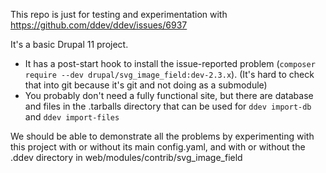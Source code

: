 This repo is just for testing and experimentation with
https://github.com/ddev/ddev/issues/6937

It's a basic Drupal 11 project.

* It has a post-start hook to install the issue-reported problem (`composer require --dev drupal/svg_image_field:dev-2.3.x`). (It's hard to check that into git because it's git and not doing as a submodule)
* You probably don't need a fully functional site, but there are database and files in the .tarballs directory that can be used for `ddev import-db` and `ddev import-files`

We should be able to demonstrate all the problems by experimenting with this project with or without its main config.yaml, and with or without the .ddev directory in web/modules/contrib/svg_image_field
